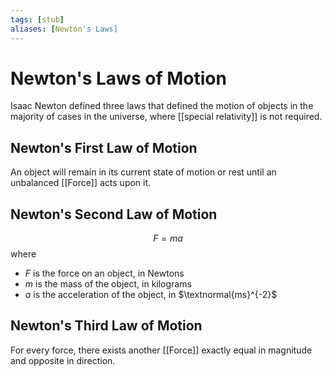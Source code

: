 ```yaml
---
tags: [stub]
aliases: [Newton's Laws]
---
```

# Newton's Laws of Motion
Isaac Newton defined three laws that defined the motion of objects in the majority of cases in the universe, where [[special relativity]] is not required.

## Newton's First Law of Motion
An object will remain in its current state of motion or rest until an unbalanced [[Force]] acts upon it.

## Newton's Second Law of Motion
$$F=ma$$
where
- $F$ is the force on an object, in Newtons
- $m$ is the mass of the object, in kilograms
- $a$ is the acceleration of the object, in $\textnormal{ms}^{-2}$

## Newton's Third Law of Motion
For every force, there exists another [[Force]] exactly equal in magnitude and opposite in direction.